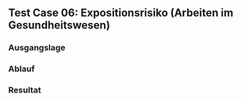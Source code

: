 ## Test Case 06: Expositionsrisiko (Arbeiten im Gesundheitswesen)

### Ausgangslage


### Ablauf


### Resultat




